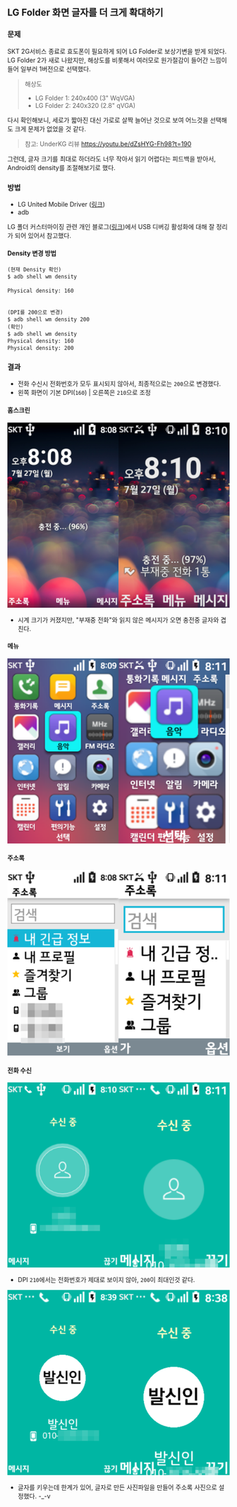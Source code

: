## LG Folder 화면 글자를 더 크게 확대하기

### 문제

SKT 2G서비스 종료로 효도폰이 필요하게 되어 LG Folder로 보상기변을 받게 되었다.
LG Folder 2가 새로 나왔지만, 해상도를 비롯해서 여러모로 원가절감이 들어간 느낌이 들어 일부러 1버전으로 선택했다.

> 해상도
>
> - LG Folder 1: 240x400 (3" WqVGA)
> - LG Folder 2: 240x320 (2.8" qVGA)

다시 확인해보니, 세로가 짧아진 대신 가로로 살짝 늘어난 것으로 보여 어느것을 선택해도 크게 문제가 없었을 것 같다.

> 참고: UnderKG 리뷰 https://youtu.be/dZsHYG-Fh98?t=190

그런데, 글자 크기를 최대로 하더라도 너무 작아서 읽기 어렵다는 피드백을 받아서, Android의 density를 조절해보기로 했다.

### 방법

- LG United Mobile Driver ([링크](https://www.lge.co.kr/lgekor/download-center/downloadCenterList.do))
- adb

LG 폴더 커스터마이징 관련 개인 블로그([링크](https://yvelta1.github.io/pages/init/))에서 USB 디버깅 활성화에 대해 잘 정리가 되어 있어서 참고했다.

#### Density 변경 방법

```
(현재 Density 확인)
$ adb shell wm density

Physical density: 160


(DPI를 200으로 변경)
$ adb shell wm density 200
(확인)
$ adb shell wm density
Physical density: 160
Physical density: 200
```

### 결과

- 전화 수신시 전화번호가 모두 표시되지 않아서, 최종적으로는 `200`으로 변경했다.
- 왼쪽 화면이 기본 DPI(`160`) | 오른쪽은 `210`으로 조정

#### 홈스크린

![img](image/lg_folder_home.png)

- 시계 크기가 커졌지만, "부재중 전화"와 읽지 않은 메시지가 오면 충전중 글자와 겹친다.

#### 메뉴

![img](image/lg_folder_menu.png)

#### 주소록

![img](image/lg_folder_contact.png)

#### 전화 수신

![img](image/lg_folder_call1.png)

- DPI `210`에서는 전화번호가 제대로 보이지 않아, `200`이 최대인것 같다.

![img](image/lg_folder_call2.png)

- 글자를 키우는데 한계가 있어, 글자로 만든 사진파일을 만들어 주소록 사진으로 설정했다. -\_-v

